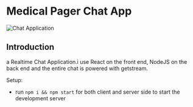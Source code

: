 # Medical Pager Chat App

![Chat Application](https://i.ibb.co/hsvcw4V/image.png)

## Introduction

a  Realtime Chat Application.i use React on the front end, NodeJS on the back end and the entire chat is powered with getstream.

Setup:
- run ```npm i && npm start``` for both client and server side to start the development server

